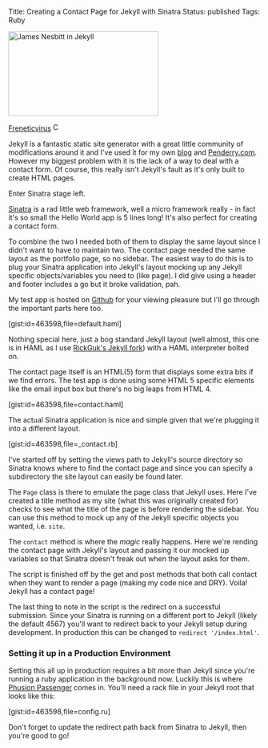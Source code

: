 Title: Creating a Contact Page for Jekyll with Sinatra
Status: published
Tags: Ruby

<div class="right photo">
    <img src="/images/jekyll.jpg" width="300" height="169" title="Jekyll" alt="James Nesbitt in Jekyll">
    <p class="photo">
        <a href="http://thetvdb.com/?tab=artistbanners&amp;id=513">Freneticvirus</a>
        <img class="cc" src="/images/cc.png" width="16" height="16" title="Creative Commons Icon" alt="CC">
    </p>
</div>

Jekyll is a fantastic static site generator with a great little community of modifications around it and I've used it for my own [blog](http://ghickman.co.uk) and [Penderry.com](http://penderry.com). However my biggest problem with it is the lack of a way to deal with a contact form. Of course, this really isn't Jekyll's fault as it's only built to create HTML pages.

Enter Sinatra stage left.

[Sinatra](http://www.sinatrarb.com/) is a rad little web framework, well a micro framework really - in fact it's so small the Hello World app is 5 lines long! It's also perfect for creating a contact form.

To combine the two I needed both of them to display the same layout since I didn't want to have to maintain two. The contact page needed the same layout as the portfolio page, so no sidebar. The easiest way to do this is to plug your Sinatra application into Jekyll's layout mocking up any Jekyll specific objects/variables you need to (like page). I did give using a header and footer includes a go but it broke validation, pah.

My test app is hosted on [Github](http://github.com/ghickman/jekyll_contact) for your viewing pleasure but I'll go through the important parts here too.

[gist:id=463598,file=default.haml]

Nothing special here, just a bog standard Jekyll layout (well almost, this one is in HAML as I use [RickGuk's Jekyll fork](http://github.com/richguk/jekyll)) with a HAML interpreter bolted on.

The contact page itself is an HTML(5) form that displays some extra bits if we find errors. The test app is done using some HTML 5 specific elements like the email input box but there's no big leaps from HTML 4.

[gist:id=463598,file=contact.haml]

The actual Sinatra application is nice and simple given that we're plugging it into a different layout.

[gist:id=463598,file=_contact.rb]

I've started off by setting the views path to Jekyll's source directory so Sinatra knows where to find the contact page and since you can specify a subdirectory the site layout can easily be found later.

The `Page` class is there to emulate the page class that Jekyll uses. Here I've created a title method as my site (what this was originally created for) checks to see what the title of the page is before rendering the sidebar. You can use this method to mock up any of the Jekyll specific objects you wanted, i.e. `site`.

The `contact` method is where the _magic_ really happens. Here we're rending the contact page with Jekyll's layout and passing it our mocked up variables so that Sinatra doesn't freak out when the layout asks for them.

The script is finished off by the get and post methods that both call contact when they want to render a page (making my code nice and DRY). Voila! Jekyll has a contact page!

The last thing to note in the script is the redirect on a successful submission. Since your Sinatra is running on a different port to Jekyll (likely the default 4567) you'll want to redirect back to your Jekyll setup during development. In production this can be changed to `redirect '/index.html'`.

### Setting it up in a Production Environment
Setting this all up in production requires a bit more than Jekyll since you're running a ruby application in the background now. Luckily this is where [Phusion Passenger](http://www.modrails.com/) comes in. You'll need a rack file in your Jekyll root that looks like this:

[gist:id=463598,file=config.ru]

Don't forget to update the redirect path back from Sinatra to Jekyll, then you're good to go!
